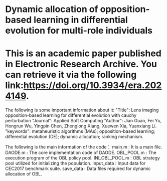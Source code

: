 # Dynamic allocation of opposition-based learning in differential evolution for multi-role individuals #

# This is an academic paper published in Electronic Research Archive. You can retrieve it via the following link:https://doi.org/10.3934/era.2024149. #

The following is some important information about it:
"Title": Lens imaging opposition-based learning for differential evolution with cauchy perturbation
"Journal": Applied Soft Computing
"Author": Jian Guan, Fei Yu, Hongrun Wu, Yingpin Chen, Zhenglong Xiang, Xuewen Xia, Yuanxiang Li.
"keywords": metaheuristic algorithms (MAs); opposition-based learning; differential evolution (DE); dynamic allocation; ranking mechanism.

The following is the main information of the code：
main.m : It is a main file.
DAODE.m : The core implementation code of DAODE.
OBL_POOL.m : The execution program of the OBL policy pool.
INI_OBL_POOL.m : OBL strategy pool utilized for initializing the population.
input_data : Input data for CEC2017 benchmark suite.
save_data : Data files required for dynamic allocation of OBL.
